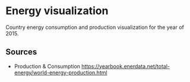 # Energy visualization

Country energy consumption and production visualization for the year of 2015.

## Sources 
 * Production & Consumption https://yearbook.enerdata.net/total-energy/world-energy-production.html
 
 